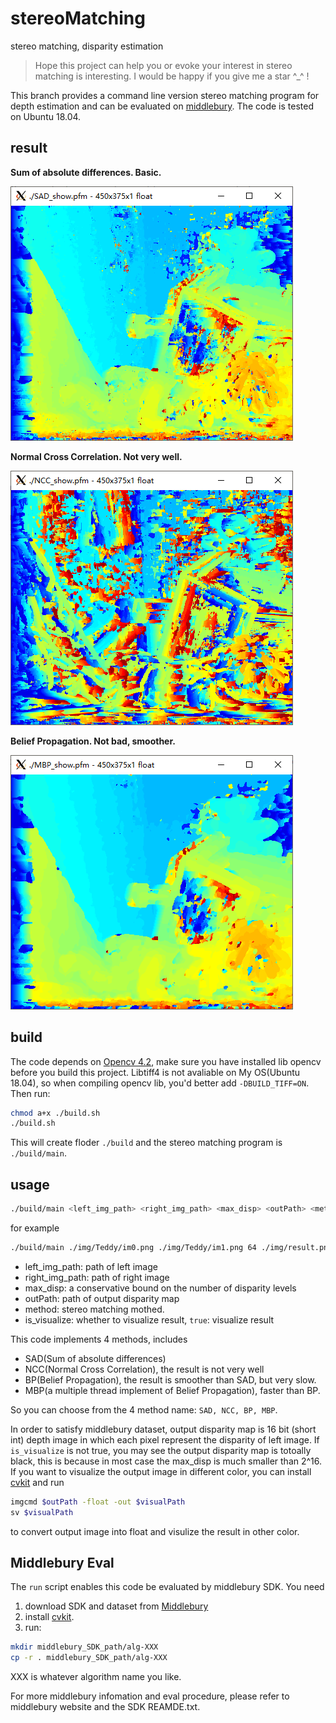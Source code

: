 # stereoMatching
stereo matching, disparity estimation

> Hope this project can help you or evoke your interest in stereo matching is interesting. I would be happy if you give me a star ^_^ !

This branch provides a command line version stereo matching program for depth estimation and can be evaluated on [middlebury](http://vision.middlebury.edu/stereo/eval3/). The code is tested on Ubuntu 18.04.

## result
**Sum of absolute differences. Basic.**

![Sum of absolute differences](./img/sad.png)

**Normal Cross Correlation. Not very well.**

![Normal Cross Correlation](./img/ncc.png)

**Belief Propagation. Not bad, smoother.**

![Belief Propagation](./img/mbp.png)

## build
The code depends on [Opencv 4.2](https://opencv.org/releases/), make sure you have installed lib opencv before you build this project. Libtiff4 is not avaliable on My OS(Ubuntu 18.04), so when compiling opencv lib, you'd better add `-DBUILD_TIFF=ON`. Then run:

```bash
chmod a+x ./build.sh
./build.sh
```
This will create floder `./build` and the stereo matching program is `./build/main`.

## usage
```bash
./build/main <left_img_path> <right_img_path> <max_disp> <outPath> <method> <is_visualize>
```
for example
```bash
./build/main ./img/Teddy/im0.png ./img/Teddy/im1.png 64 ./img/result.png SAD true
```
- left_img_path: path of left image
- right_img_path: path of right image
- max_disp: a conservative bound on the number of disparity levels
- outPath: path of output disparity map
- method: stereo matching mothed.
- is_visualize: whether to visualize result, `true`: visualize result

This code implements 4 methods, includes
- SAD(Sum of absolute differences)
- NCC(Normal Cross Correlation), the result is not very well
- BP(Belief Propagation), the result is smoother than SAD, but very slow.
- MBP(a multiple thread implement of Belief Propagation), faster than BP.

So you can choose from the 4 method name: `SAD, NCC, BP, MBP`. 

In order to satisfy middlebury dataset, output disparity map is 16 bit (short int) depth image in which each pixel represent the disparity of left image. If `is_visualize` is not true, you may see the output disparity map is totoally black, this is because in most case the  max_disp is much smaller than 2^16. If you want to visualize the output image in different color, you can install [cvkit](http://vision.middlebury.edu/stereo/code/cvkit/cvkit-1.7.0-src.tgz) and run
```bash
imgcmd $outPath -float -out $visualPath
sv $visualPath
```
to convert output image into float and visulize the result in other color.

## Middlebury Eval

The `run` script enables this code be evaluated by middlebury SDK. You need
1. download SDK and dataset from [Middlebury](http://vision.middlebury.edu/stereo/submit3/) 
2. install [cvkit](http://vision.middlebury.edu/stereo/code/cvkit/cvkit-1.7.0-src.tgz).
3. run:
```bash
mkdir middlebury_SDK_path/alg-XXX
cp -r . middlebury_SDK_path/alg-XXX
```
XXX is whatever algorithm name you like. 

For more middlebury infomation and eval procedure, please refer to middlebury website and the SDK REAMDE.txt.